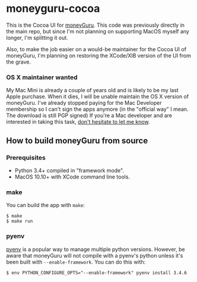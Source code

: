 # moneyguru-cocoa

This is the Cocoa UI for [moneyGuru][moneyguru]. This code was previously directly in the main repo,
but since I'm not planning on supporting MacOS myself any longer, I'm splitting it out.

Also, to make the job easier on a would-be maintainer for the Cocoa UI of moneyGuru, I'm planning
on restoring the XCode/XIB version of the UI from the grave.

### OS X maintainer wanted

My Mac Mini is already a couple of years old and is likely to be my last Apple purchase. When it
dies, I will be unable maintain the OS X version of moneyGuru. I've already stopped paying for the
Mac Developer membership so I can't sign the apps anymore (in the "official way" I mean. The
download is still PGP signed) If you're a Mac developer and are interested in taking this task,
[don't hesitate to let me know][contrib-issue].

## How to build moneyGuru from source

### Prerequisites

* Python 3.4+ compiled in "framework mode".
* MacOS 10.10+ with XCode command line tools.

### make

You can build the app with `make`:

    $ make
    $ make run

### pyenv

[pyenv][pyenv] is a popular way to manage multiple python versions. However, be aware that moneyGuru
will not compile with a pyenv's python unless it's been built with `--enable-framework`. You can do
this with:

    $ env PYTHON_CONFIGURE_OPTS="--enable-framework" pyenv install 3.4.6


[moneyguru]: https://github.com/hsoft/moneyguru
[contrib-issue]: https://github.com/hsoft/moneyguru/issues/425
[pyenv]: https://github.com/yyuu/pyenv
